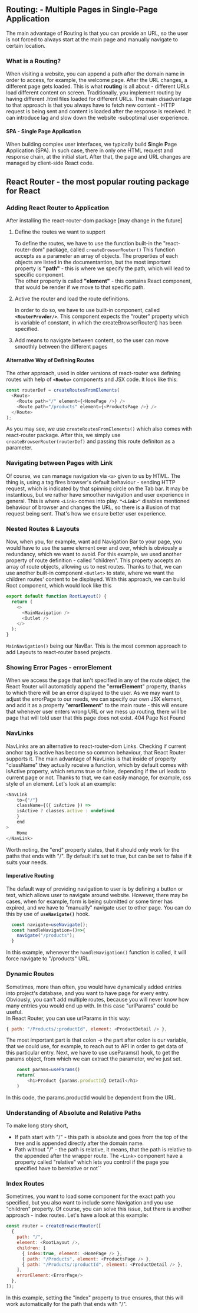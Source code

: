 ## Routing: - Multiple Pages in Single-Page Application

The main advantage of Routing is that you can provide an URL, so the user is not forced to always start at the main page and manually navigate to certain location.

### What is a Routing?

When visiting a website, you can append a path after the domain name in order to access, for example, the welcome page. After the URL changes, a different page gets loaded. This is what **routing** is all about - different URLs load different content on screen.
Traditionally, you implement routing by having different .html files loaded for different URLs. The main disadvantage to that approach is that you always have to fetch new content - HTTP request is being sent and content is loaded after the response is received. It can introduce lag and slow down the website -suboptimal user experience.

#### SPA - Single Page Application

When building complex user interfaces, we typically build **S**ingle **P**age **A**pplication (SPA). In such case, there in only one HTML request and response chain, at the initial start. After that, the page and URL changes are managed by client-side React code.

## React Router - the most popular routing package for React

### Adding React Router to Application

After installing the react-router-dom package [may change in the future]

1. Define the routes we want to support

   To define the routes, we have to use the function built-in the "react-router-dom" package, called `createBrowserRouter()`
   This function accepts as a parameter an array of objects. The properties of each objects are listed in the documentantion, but the most important property is **"path"** - this is where we specify the path, which will lead to specific component.  
   The other property is called **"element"** - this contains React component, that would be render if we move to that specific path.

2. Active the router and load the route definitions.

   In order to do so, we have to use built-in component, called **`<RouterProvder/>`**. This component expects the "router" property which is variable of constant, in which the createBrowserRouter() has been specified.

3. Add means to navigate between content, so the user can move smoothly between the different pages

#### Alternative Way of Defining Routes

The other approach, used in older versions of react-router was defining routes with help of **`<Route>`** components and JSX code. It look like this:

```javascript
const routerDef = createRoutesFromElements(
  <Route>
    <Route path="/" element={<HomePage />} />
    <Route path="/products" element={<ProductsPage />} />
  </Route>
);
```

As you may see, we use `createRoutesFromElements()` which also comes with react-router package. After this, we simply use
`createBrowserRouter(routerDef)` and passing this route definiton as a parameter.

### Navigating between Pages with Link

Of course, we can manage navigation via `<a>` given to us by HTML. The thing is, using a tag fires browser's default behaviour - sending HTTP request, which is indicated by that spinning circle on the Tab bar. It may be instantious, but we rather have smoother navigation and user experience in general. This is where `<Link>` comes into play.
**`"<Link>"`** disables mentioned behaviour of browser and changes the URL, so there is a illusion of that request being sent. That's how we ensure better user experience.

### Nested Routes & Layouts

Now, when you, for example, want add Navigation Bar to your page, you would have to use the same element over and over, which is obviously a redundancy, which we want to avoid. For this example, we used another property of route definition - called "children". This property accepts an array of route objects, allowing us to nest routes. Thanks to that, we can use another built-in component `<Outlet>` to state, where we want the children routes' content to be displayed. With this approach, we can build Root component, which would look like this

```javascript
export default function RootLayout() {
  return (
    <>
      <MainNavigation />
      <Outlet />
    </>
  );
}
```

`MainNavigation()` being our NavBar. This is the most common approach to add Layouts to react-router based projects.

### Showing Error Pages - errorElement
When we access the page that isn't specified in any of the route object, the React Router will automaticly append the "**errorElement**" property, thanks to which there will be an error displayed to the user. As we may want to adjust the errorPage to our needs, we can specify our own JSX element, and add it as a property "**errorElement**" to the main route - this will ensure that whenever user enters wrong URL or we mess up routing, there will be page that will told user that this page does not exist. 404 Page Not Found

### NavLinks
NavLinks are an alternative to react-router-dom Links. Checking if current anchor tag is active has become so common behaviour, that React Router supports it. The main advantage of NavLinks is that inside of property "className" they actually receive a function, which by default comes with isActive property, which returns true or false, depending if the url leads to current page or not. Thanks to that, we can easily manage, for example, css style of an element. Let's look at an example:
```javascript
<NavLink
    to={"/"}
    className={({ isActive }) =>
    isActive ? classes.active : undefined
    }
    end
>
    Home
</NavLink>
```
Worth noting, the "end" property states, that it should only work for the paths that ends with "/". By default it's set to true, but can be set to false if it suits your needs.

#### Imperative Routing
The default way of providing navigation to user is by defining a button or text, which allows user to navigate around website. However, there may be cases, when for example, form is being submitted or some timer has expired, and we have to "manually" navigate user to other page. You can do this by use of **```useNavigate()```** hook.
```javascript
  const navigate=useNavigate();
  const handleNavigation=()=>{
    navigate("/products");
  }
```
In this example, whenever the ```handleNavigation()``` function is called, it will force navigate to "/products" URL.
### Dynamic Routes
Sometimes, more than often, you would have dynamically added entries into project's database, and you want to have page for every entry. Obviously, you can't add multiple routes, because you will never know how many entries you would end up with. In this case "urlParams" could be useful.  
In React Router, you can use urlParams in this way:
```javascript
{ path: "/Products/:productId", element: <ProductDetail /> },
```
The most important part is that colon -> the part after colon is our variable, that we could use, for example, to reach out to API in order to get data of this particular entry.
Next, we have to use useParams() hook, to get the params object, from which we can extract the parameter, we've just set.
```javascript
    const params=useParams()
    return(
        <h1>Product {params.productId} Detail</h1>
    )
```
In this code, the params.productId would be dependent from the URL.
### Understanding of Absolute and Relative Paths
To make long story short,
- If path start with "/" - this path is absolute and goes from the top of the tree and is appended directly after the domain name.
- Path without "/" - the path is relative, it means, that the path is relative to the appended after the wrapper route.
The ```<Link>``` component have a property called "relative" which lets you control if the page you specified have to berelative or not``
### Index Routes
Sometimes, you want to load some component for the exact path you specified, but you also want to include some Navigation and you use "children" property. Of course, you can solve this issue, but there is another approach - index routes. Let's have a look at this example:
```javascript
const router = createBrowserRouter([
  {
    path: "/",
    element: <RootLayout />,
    children: [
      { index:true, element: <HomePage /> },
      { path: "/Products", element: <ProductsPage /> },
      { path: "/Products/:productId", element: <ProductDetail /> },
    ],
    errorElement:<ErrorPage/>
  },
]);
```
In this example, setting the "index" property to true ensures, that this will work automatically for the path that ends with "/".